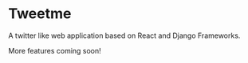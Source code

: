 # Tweetme
A twitter like web application based on React and Django Frameworks.

More features coming soon!

